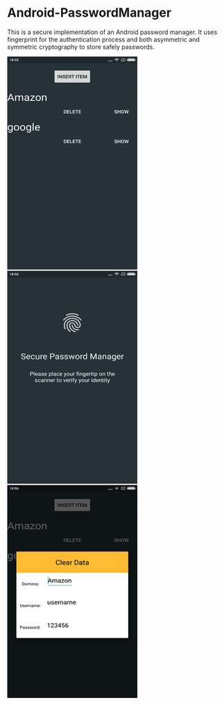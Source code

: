 # Android-PasswordManager
This is a secure implementation of an Android password manager. It uses fingerprint for the authentication process and both asymmetric and symmetric cryptography to store safely passwords.

<img src="https://github.com/adricarda/Android-PasswordManager/blob/master/home.png" width="300" height="490">
<img src="https://github.com/adricarda/Android-PasswordManager/blob/master/auth.png" width="300" height="490">
<img src="https://github.com/adricarda/Android-PasswordManager/blob/master/show.png" width="300" height="490">
